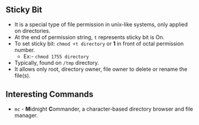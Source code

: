 ## Sticky Bit  
  - It is a special type of file permission in unix-like systems, only applied on directories.
  - At the end of permission string, `t` represents sticky bit is On.  
  - To set sticky bit: `chmod +t directory` or **1** in front of octal permission number.
    - Ex:- `chmod 1755 directory`  
  - Typically, found on `/tmp` directory.  
  - It allows only root, directory owner, file owner to delete or rename the file(s).  


## Interesting Commands
  - `mc` - **M**idnight **C**ommander, a character-based directory browser and file manager.  

